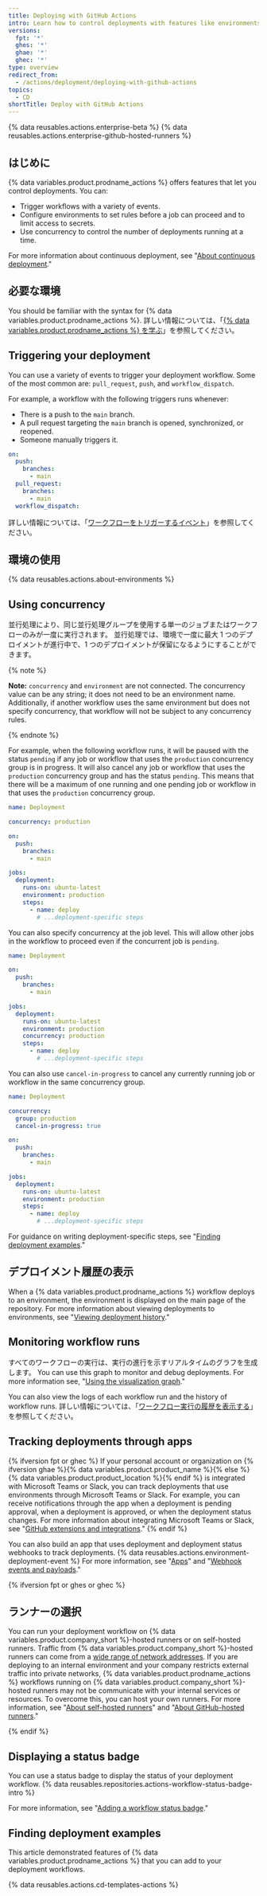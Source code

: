 ```yaml
---
title: Deploying with GitHub Actions
intro: Learn how to control deployments with features like environments and concurrency.
versions:
  fpt: '*'
  ghes: '*'
  ghae: '*'
  ghec: '*'
type: overview
redirect_from:
  - /actions/deployment/deploying-with-github-actions
topics:
  - CD
shortTitle: Deploy with GitHub Actions
---
```


{% data reusables.actions.enterprise-beta %}
{% data reusables.actions.enterprise-github-hosted-runners %}

## はじめに

{% data variables.product.prodname_actions %} offers features that let you control deployments. You can:

- Trigger workflows with a variety of events.
- Configure environments to set rules before a job can proceed and to limit access to secrets.
- Use concurrency to control the number of deployments running at a time.

For more information about continuous deployment, see "[About continuous deployment](/actions/deployment/about-continuous-deployment)."

## 必要な環境

You should be familiar with the syntax for {% data variables.product.prodname_actions %}. 詳しい情報については、「[{% data variables.product.prodname_actions %} を学ぶ](/actions/learn-github-actions)」を参照してください。

## Triggering your deployment

You can use a variety of events to trigger your deployment workflow. Some of the most common are: `pull_request`, `push`, and `workflow_dispatch`.

For example, a workflow with the following triggers runs whenever:

- There is a push to the `main` branch.
- A pull request targeting the `main` branch is opened, synchronized, or reopened.
- Someone manually triggers it.

```yaml
on:
  push:
    branches:
      - main
  pull_request:
    branches:
      - main
  workflow_dispatch:
```

詳しい情報については、「[ワークフローをトリガーするイベント](/actions/reference/events-that-trigger-workflows)」を参照してください。

## 環境の使用

{% data reusables.actions.about-environments %}

## Using concurrency

並行処理により、同じ並行処理グループを使用する単一のジョブまたはワークフローのみが一度に実行されます。 並行処理では、環境で一度に最大 1 つのデプロイメントが進行中で、1 つのデプロイメントが保留になるようにすることができます。

{% note %}

**Note:** `concurrency` and `environment` are not connected. The concurrency value can be any string; it does not need to be an environment name. Additionally, if another workflow uses the same environment but does not specify concurrency, that workflow will not be subject to any concurrency rules.

{% endnote %}

For example, when the following workflow runs, it will be paused with the status `pending` if any job or workflow that uses the `production` concurrency group is in progress. It will also cancel any job or workflow that uses the `production` concurrency group and has the status `pending`. This means that there will be a maximum of one running and one pending job or workflow in that uses the `production` concurrency group.

```yaml
name: Deployment

concurrency: production

on:
  push:
    branches:
      - main

jobs:
  deployment:
    runs-on: ubuntu-latest
    environment: production
    steps:
      - name: deploy
        # ...deployment-specific steps
```

You can also specify concurrency at the job level. This will allow other jobs in the workflow to proceed even if the concurrent job is `pending`.

```yaml
name: Deployment

on:
  push:
    branches:
      - main

jobs:
  deployment:
    runs-on: ubuntu-latest
    environment: production
    concurrency: production
    steps:
      - name: deploy
        # ...deployment-specific steps
```

You can also use `cancel-in-progress` to cancel any currently running job or workflow in the same concurrency group.

```yaml
name: Deployment

concurrency: 
  group: production
  cancel-in-progress: true

on:
  push:
    branches:
      - main

jobs:
  deployment:
    runs-on: ubuntu-latest
    environment: production
    steps:
      - name: deploy
        # ...deployment-specific steps
```

For guidance on writing deployment-specific steps, see "[Finding deployment examples](#finding-deployment-examples)."

## デプロイメント履歴の表示

When a {% data variables.product.prodname_actions %} workflow deploys to an environment, the environment is displayed on the main page of the repository. For more information about viewing deployments to environments, see "[Viewing deployment history](/developers/overview/viewing-deployment-history)."

## Monitoring workflow runs

すべてのワークフローの実行は、実行の進行を示すリアルタイムのグラフを生成します。 You can use this graph to monitor and debug deployments. For more information see, "[Using the visualization graph](/actions/monitoring-and-troubleshooting-workflows/using-the-visualization-graph)."

You can also view the logs of each workflow run and the history of workflow runs. 詳しい情報については、「[ワークフロー実行の履歴を表示する](/actions/monitoring-and-troubleshooting-workflows/viewing-workflow-run-history)」を参照してください。

## Tracking deployments through apps

{% ifversion fpt or ghec %}
If your personal account or organization on {% ifversion ghae %}{% data variables.product.product_name %}{% else %}{% data variables.product.product_location %}{% endif %} is integrated with Microsoft Teams or Slack, you can track deployments that use environments through Microsoft Teams or Slack. For example, you can receive notifications through the app when a deployment is pending approval, when a deployment is approved, or when the deployment status changes. For more information about integrating  Microsoft Teams or Slack, see "[GitHub extensions and integrations](/github/customizing-your-github-workflow/exploring-integrations/github-extensions-and-integrations#team-communication-tools)."
{% endif %}

You can also build an app that uses deployment and deployment status webhooks to track deployments. {% data reusables.actions.environment-deployment-event %} For more information, see "[Apps](/developers/apps)" and "[Webhook events and payloads](/developers/webhooks-and-events/webhooks/webhook-events-and-payloads#deployment)."

{% ifversion fpt or ghes or ghec %}

## ランナーの選択

You can run your deployment workflow on {% data variables.product.company_short %}-hosted runners or on self-hosted runners. Traffic from {% data variables.product.company_short %}-hosted runners can come from a [wide range of network addresses](/rest/reference/meta#get-github-meta-information). If you are deploying to an internal environment and your company restricts external traffic into private networks, {% data variables.product.prodname_actions %} workflows running on {% data variables.product.company_short %}-hosted runners may not be communicate with your internal services or resources. To overcome this, you can host your own runners. For more information, see "[About self-hosted runners](/actions/hosting-your-own-runners/about-self-hosted-runners)" and "[About GitHub-hosted runners](/actions/using-github-hosted-runners/about-github-hosted-runners)."

{% endif %}

## Displaying a status badge

You can use a status badge to display the status of your deployment workflow. {% data reusables.repositories.actions-workflow-status-badge-intro %}

For more information, see "[Adding a workflow status badge](/actions/managing-workflow-runs/adding-a-workflow-status-badge)."

## Finding deployment examples

This article demonstrated features of {% data variables.product.prodname_actions %} that you can add to your deployment workflows.

{% data reusables.actions.cd-templates-actions %}

